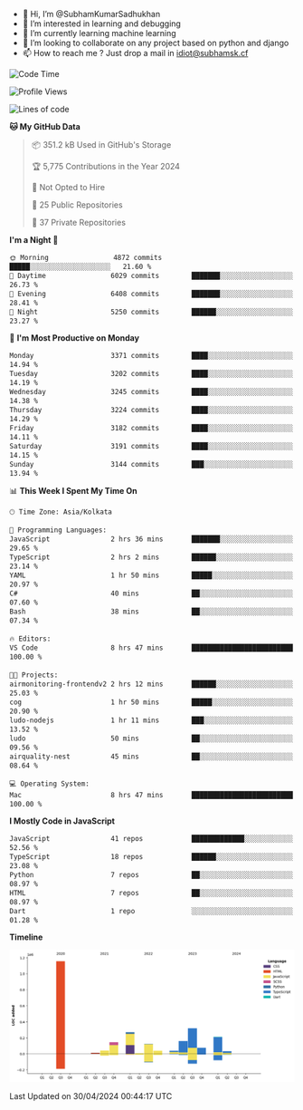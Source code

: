 - 👋 Hi, I’m @SubhamKumarSadhukhan
- 👀 I’m interested in learning and debugging
- 🌱 I’m currently learning machine learning
- 💞️ I’m looking to collaborate on any project based on python and django
- 📫 How to reach me ?
      Just drop a mail in idiot@subhamsk.cf

<!---
SubhamKumarSadhukhan/SubhamKumarSadhukhan is a ✨ special ✨ repository because its `README.md` (this file) appears on your GitHub profile.
You can click the Preview link to take a look at your changes.
--->


<!--START_SECTION:waka-->
![Code Time](http://img.shields.io/badge/Code%20Time-2%2C141%20hrs%2029%20mins-blue)

![Profile Views](http://img.shields.io/badge/Profile%20Views-0-blue)

![Lines of code](https://img.shields.io/badge/From%20Hello%20World%20I%27ve%20Written-2.6%20million%20lines%20of%20code-blue)

**🐱 My GitHub Data** 

> 📦 351.2 kB Used in GitHub's Storage 
 > 
> 🏆 5,775 Contributions in the Year 2024
 > 
> 🚫 Not Opted to Hire
 > 
> 📜 25 Public Repositories 
 > 
> 🔑 37 Private Repositories 
 > 
**I'm a Night 🦉** 

```text
🌞 Morning                4872 commits        █████░░░░░░░░░░░░░░░░░░░░   21.60 % 
🌆 Daytime                6029 commits        ███████░░░░░░░░░░░░░░░░░░   26.73 % 
🌃 Evening                6408 commits        ███████░░░░░░░░░░░░░░░░░░   28.41 % 
🌙 Night                  5250 commits        ██████░░░░░░░░░░░░░░░░░░░   23.27 % 
```
📅 **I'm Most Productive on Monday** 

```text
Monday                   3371 commits        ████░░░░░░░░░░░░░░░░░░░░░   14.94 % 
Tuesday                  3202 commits        ████░░░░░░░░░░░░░░░░░░░░░   14.19 % 
Wednesday                3245 commits        ████░░░░░░░░░░░░░░░░░░░░░   14.38 % 
Thursday                 3224 commits        ████░░░░░░░░░░░░░░░░░░░░░   14.29 % 
Friday                   3182 commits        ████░░░░░░░░░░░░░░░░░░░░░   14.11 % 
Saturday                 3191 commits        ████░░░░░░░░░░░░░░░░░░░░░   14.15 % 
Sunday                   3144 commits        ███░░░░░░░░░░░░░░░░░░░░░░   13.94 % 
```


📊 **This Week I Spent My Time On** 

```text
🕑︎ Time Zone: Asia/Kolkata

💬 Programming Languages: 
JavaScript               2 hrs 36 mins       ███████░░░░░░░░░░░░░░░░░░   29.65 % 
TypeScript               2 hrs 2 mins        ██████░░░░░░░░░░░░░░░░░░░   23.14 % 
YAML                     1 hr 50 mins        █████░░░░░░░░░░░░░░░░░░░░   20.97 % 
C#                       40 mins             ██░░░░░░░░░░░░░░░░░░░░░░░   07.60 % 
Bash                     38 mins             ██░░░░░░░░░░░░░░░░░░░░░░░   07.34 % 

🔥 Editors: 
VS Code                  8 hrs 47 mins       █████████████████████████   100.00 % 

🐱‍💻 Projects: 
airmonitoring-frontendv2 2 hrs 12 mins       ██████░░░░░░░░░░░░░░░░░░░   25.03 % 
cog                      1 hr 50 mins        █████░░░░░░░░░░░░░░░░░░░░   20.90 % 
ludo-nodejs              1 hr 11 mins        ███░░░░░░░░░░░░░░░░░░░░░░   13.52 % 
ludo                     50 mins             ██░░░░░░░░░░░░░░░░░░░░░░░   09.56 % 
airquality-nest          45 mins             ██░░░░░░░░░░░░░░░░░░░░░░░   08.64 % 

💻 Operating System: 
Mac                      8 hrs 47 mins       █████████████████████████   100.00 % 
```

**I Mostly Code in JavaScript** 

```text
JavaScript               41 repos            █████████████░░░░░░░░░░░░   52.56 % 
TypeScript               18 repos            ██████░░░░░░░░░░░░░░░░░░░   23.08 % 
Python                   7 repos             ██░░░░░░░░░░░░░░░░░░░░░░░   08.97 % 
HTML                     7 repos             ██░░░░░░░░░░░░░░░░░░░░░░░   08.97 % 
Dart                     1 repo              ░░░░░░░░░░░░░░░░░░░░░░░░░   01.28 % 
```



**Timeline**

![Lines of Code chart](https://raw.githubusercontent.com/SubhamKumarSadhukhan/SubhamKumarSadhukhan/main/assets/bar_graph.png)


 Last Updated on 30/04/2024 00:44:17 UTC
<!--END_SECTION:waka-->

